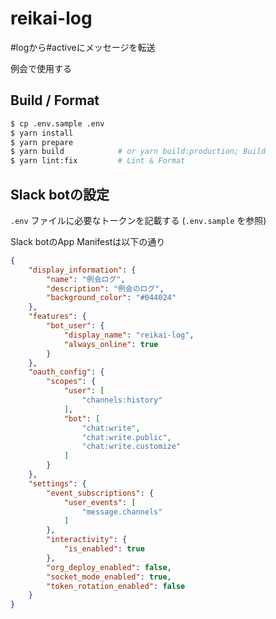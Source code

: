 # reikai-log

#logから#activeにメッセージを転送

例会で使用する

## Build / Format

```bash
$ cp .env.sample .env
$ yarn install
$ yarn prepare
$ yarn build            # or yarn build:production; Build
$ yarn lint:fix         # Lint & Format
```

## Slack botの設定

`.env` ファイルに必要なトークンを記載する (`.env.sample` を参照)

Slack botのApp Manifestは以下の通り

```json
{
    "display_information": {
        "name": "例会ログ",
        "description": "例会のログ",
        "background_color": "#044024"
    },
    "features": {
        "bot_user": {
            "display_name": "reikai-log",
            "always_online": true
        }
    },
    "oauth_config": {
        "scopes": {
            "user": [
                "channels:history"
            ],
            "bot": [
                "chat:write",
                "chat:write.public",
                "chat:write.customize"
            ]
        }
    },
    "settings": {
        "event_subscriptions": {
            "user_events": [
                "message.channels"
            ]
        },
        "interactivity": {
            "is_enabled": true
        },
        "org_deploy_enabled": false,
        "socket_mode_enabled": true,
        "token_rotation_enabled": false
    }
}
```

